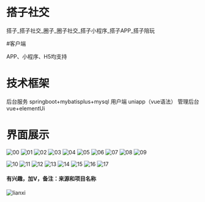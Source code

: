 # 搭子社交

搭子_搭子社交_圈子_圈子社交_搭子小程序_搭子APP_搭子陪玩

#客户端

APP、小程序、H5均支持

# 技术框架
后台服务 springboot+mybatisplus+mysql
用户端 uniapp（vue语法）
管理后台 vue+elementUi

# 界面展示
![00](https://github.com/user-attachments/assets/2ee6fb5e-f1ea-4748-b3e3-1e0322cf7baa)
![01](https://github.com/user-attachments/assets/4cfbced2-9a43-485b-9b5b-d975b3d61f59)
![02](https://github.com/user-attachments/assets/613af893-531a-43ca-a24c-2f6b3b8f5e5a)
![03](https://github.com/user-attachments/assets/e9a6f7a4-c874-4f9d-a288-9fdcd1473ed4)
![04](https://github.com/user-attachments/assets/cccd79af-7912-4f91-83a5-7379dbadf6ec)
![05](https://github.com/user-attachments/assets/b8df585c-381d-4a43-93ea-b9f22db3caf8)
![06](https://github.com/user-attachments/assets/de32eb14-7b84-4b5a-8e75-2fefbfe59b98)
![07](https://github.com/user-attachments/assets/13d79a64-f68e-4960-bc68-958c46195e85)
![08](https://github.com/user-attachments/assets/337b67c4-c603-41fa-bacf-d231de92a403)
![09](https://github.com/user-attachments/assets/b4b1bace-d466-49e6-9666-f06b097dcf50)

![10](https://github.com/user-attachments/assets/baf17a6f-95b1-437d-8acf-a8f3c6972af2)
![11](https://github.com/user-attachments/assets/9e46d808-3a7b-419f-bab5-2947b51dd1d9)
![12](https://github.com/user-attachments/assets/b85f9d53-7c7c-4dcc-ad4b-23e487245614)
![13](https://github.com/user-attachments/assets/2340ca19-c6c6-4acc-bdb1-16697f91fd9f)
![14](https://github.com/user-attachments/assets/2b260718-8598-4bb7-a740-f94d7d2ca272)
![15](https://github.com/user-attachments/assets/0e995e88-e74f-433c-a732-a961d07619a6)
![16](https://github.com/user-attachments/assets/a5dd89e2-981f-481c-883f-316acf4073cb)
![17](https://github.com/user-attachments/assets/0bb94804-651f-4b64-af13-5bb7f7714fc4)

#### 有兴趣，加V，备注：来源和项目名称
![lianxi](https://github.com/user-attachments/assets/d80b717e-0d2e-4274-9840-e367e31229a4)


